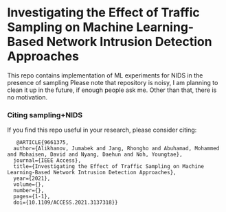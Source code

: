 # Investigating the Effect of Traffic Sampling on Machine Learning-Based Network Intrusion Detection Approaches

This repo contains implementation of ML experiments for NIDS in the presence of sampling 
Please note that repository is noisy, I am planning to clean it up in the future, if enough people ask me. Other than that, there is no motivation.

### Citing sampling+NIDS

If you find this repo useful in your research, please consider citing:
```
   @ARTICLE{9661375,
  author={Alikhanov, Jumabek and Jang, Rhongho and Abuhamad, Mohammed and Mohaisen, David and Nyang, Daehun and Noh, Youngtae},
  journal={IEEE Access}, 
  title={Investigating the Effect of Traffic Sampling on Machine Learning-Based Network Intrusion Detection Approaches}, 
  year={2021},
  volume={},
  number={},
  pages={1-1},
  doi={10.1109/ACCESS.2021.3137318}}
```
